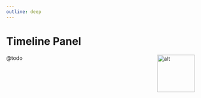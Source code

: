 ```yaml
---
outline: deep
---
```


# Timeline Panel

<img class="icon" style="float:right" alt="alt" src="/icons/movie-open.svg" width="100"/>

@todo
